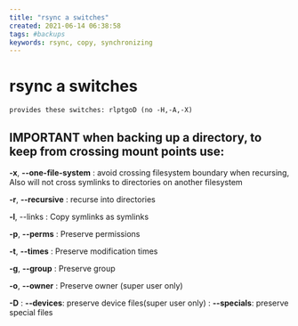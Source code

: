 ```yaml
---
title: "rsync a switches"
created: 2021-06-14 06:38:58
tags: #backups
keywords: rsync, copy, synchronizing
---
```


# rsync a switches

```text
provides these switches: rlptgoD (no -H,-A,-X)
```

## __IMPORTANT__  when backing up a directory, to keep from crossing mount points use:

__-x__, __--one-file-system__
: avoid crossing filesystem boundary when recursing,  Also will not cross symlinks to directories on another filesystem

__-r__, __--recursive__
:   recurse into directories

__-l__, --links
: Copy symlinks as symlinks

__-p__,  __--perms__
: Preserve permissions

__-t__, __--times__
: Preserve modification times

__-g__, __--group__
: Preserve group

__-o__, __--owner__
: Preserve owner (super user only)

__-D__
: __--devices__: preserve device files(super user only)
: __--specials__: preserve special files
